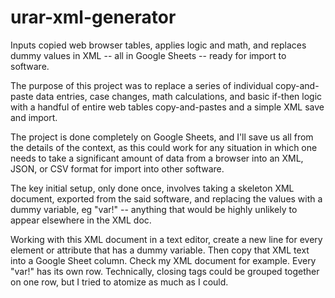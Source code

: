 # urar-xml-generator
Inputs copied web browser tables, applies logic and math, and replaces dummy values in XML -- all in Google Sheets -- ready for import to software.

The purpose of this project was to replace a series of individual copy-and-paste data entries, case changes, math calculations, and basic if-then logic with a handful of entire web tables copy-and-pastes and a simple XML save and import.

The project is done completely on Google Sheets, and I'll save us all from the details of the context, as this could work for any situation in which one needs to take a significant amount of data from a browser into an XML, JSON, or CSV format for import into other software.

The key initial setup, only done once, involves taking a skeleton XML document, exported from the said software, and replacing the values with a dummy variable, eg "var!" -- anything that would be highly unlikely to appear elsewhere in the XML doc.

Working with this XML document in a text editor, create a new line for every element or attribute that has a dummy variable. Then copy that XML text into a Google Sheet column. Check my XML document for example. Every "var!" has its own row. Technically, closing tags could be grouped together on one row, but I tried to atomize as much as I could.
